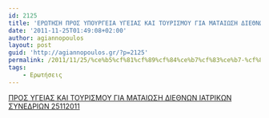 ```yaml
---
id: 2125
title: 'ΕΡΩΤΗΣΗ ΠΡΟΣ ΥΠΟΥΡΓΕΙΑ ΥΓΕΙΑΣ ΚΑΙ ΤΟΥΡΙΣΜΟΥ ΓΙΑ ΜΑΤΑΙΩΣΗ ΔΙΕΘΝΩΝ ΙΑΤΡΙΚΩΝ ΣΥΝΕΔΡΙΩΝ 25-11-2011'
date: '2011-11-25T01:49:08+02:00'
author: agiannopoulos
layout: post
guid: 'http://agiannopoulos.gr/?p=2125'
permalink: /2011/11/25/%ce%b5%cf%81%cf%89%cf%84%ce%b7%cf%83%ce%b7-%cf%80%cf%81%ce%bf%cf%83-%cf%85%cf%80%ce%bf%cf%85%cf%81%ce%b3%ce%b5%ce%b9%ce%b1-%cf%85%ce%b3%ce%b5%ce%b9%ce%b1%cf%83-%ce%ba%ce%b1%ce%b9-%cf%84%ce%bf%cf%85/
tags:
    - Ερωτήσεις
---
```


[ΠΡΟΣ ΥΓΕΙΑΣ ΚΑΙ ΤΟΥΡΙΣΜΟΥ ΓΙΑ ΜΑΤΑΙΩΣΗ ΔΙΕΘΝΩΝ ΙΑΤΡΙΚΩΝ ΣΥΝΕΔΡΙΩΝ 25112011](/wp-content/uploads/2012/04/cf80cf81cebfcf83-cf85ceb3ceb5ceb9ceb1cf83-cebaceb1ceb9-cf84cebfcf85cf81ceb9cf83cebccebfcf85-ceb3ceb9ceb1-cebcceb1cf84ceb1ceb9cf89cf83.doc)